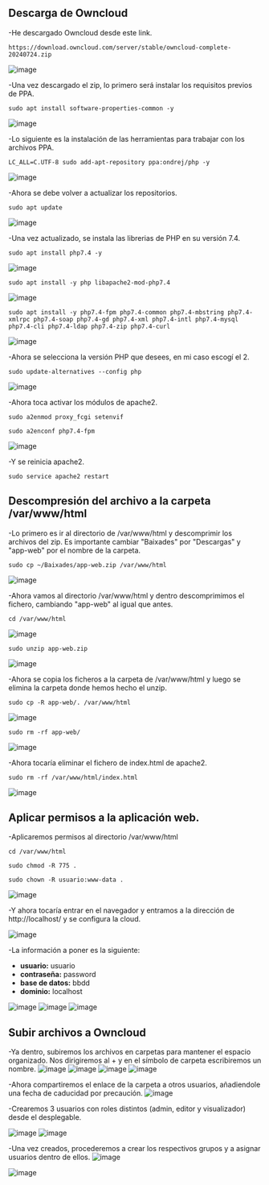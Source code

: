 ## Descarga de Owncloud

-He descargado Owncloud desde este link.
```console
https://download.owncloud.com/server/stable/owncloud-complete-20240724.zip
```
![image](https://github.com/user-attachments/assets/90920df7-79a9-48f1-b72d-7fb5562420ff)

-Una vez descargado el zip, lo primero será instalar los requisitos previos de PPA.

```console
sudo apt install software-properties-common -y
```
![image](https://github.com/user-attachments/assets/ea81d030-eba8-4045-82cf-f68698acb2bf)

-Lo siguiente es la instalación de las herramientas para trabajar con los archivos PPA.

```console
LC_ALL=C.UTF-8 sudo add-apt-repository ppa:ondrej/php -y
```
![image](https://github.com/user-attachments/assets/bb597bf0-1440-4a7a-9c52-5619f3fb2184)

-Ahora se debe volver a actualizar los repositorios.

```console
sudo apt update
```
![image](https://github.com/user-attachments/assets/caf91ffe-d56a-4c5d-b8bb-0b0f874863c2)

-Una vez actualizado, se instala las librerias de PHP en su versión 7.4.

```console
sudo apt install php7.4 -y
```
![image](https://github.com/user-attachments/assets/c36176ec-326b-4097-a6ca-4c11b0e0c4c7)

```console
sudo apt install -y php libapache2-mod-php7.4
```
![image](https://github.com/user-attachments/assets/bd3533ef-9394-4ef4-b818-a1237d2acfd7)

```console
sudo apt install -y php7.4-fpm php7.4-common php7.4-mbstring php7.4-xmlrpc php7.4-soap php7.4-gd php7.4-xml php7.4-intl php7.4-mysql php7.4-cli php7.4-ldap php7.4-zip php7.4-curl
```
![image](https://github.com/user-attachments/assets/07d454b2-094e-4a90-93b9-48c8ae4b501b)

-Ahora se selecciona la versión PHP que desees, en mi caso escogí el 2.

```console
sudo update-alternatives --config php
```
![image](https://github.com/user-attachments/assets/8766b20d-a813-43c9-9e48-a48edc995a6e)

-Ahora toca activar los módulos de apache2.

```console
sudo a2enmod proxy_fcgi setenvif
```

```console
sudo a2enconf php7.4-fpm
```

![image](https://github.com/user-attachments/assets/27c72968-3b30-4be4-b8d4-ad45fd823ac1)

-Y se reinicia apache2.

```console
sudo service apache2 restart
```

## Descompresión del archivo a la carpeta /var/www/html

-Lo primero es ir al directorio de /var/www/html y descomprimir los archivos del zip.
Es importante cambiar "Baixades" por "Descargas" y "app-web" por el nombre de la carpeta.

```console
sudo cp ~/Baixades/app-web.zip /var/www/html
```

![image](https://github.com/user-attachments/assets/8342eaa7-d81d-43c0-b147-9b5201bd8d3c)

-Ahora vamos al directorio /var/www/html y dentro descomprimimos el fichero, cambiando "app-web" al igual que antes.

```console
cd /var/www/html
```
![image](https://github.com/user-attachments/assets/fb40328b-8b2e-4471-99c0-6cbaed02ef5b)


```console
sudo unzip app-web.zip
```
![image](https://github.com/user-attachments/assets/22210cf8-eea4-4ad4-a058-165119ef310c)


-Ahora se copia los ficheros a la carpeta de /var/www/html y luego se elimina la carpeta donde hemos hecho el unzip.

```console
sudo cp -R app-web/. /var/www/html
```
![image](https://github.com/user-attachments/assets/2d8b275c-152b-4158-9eec-43390163435f)


```console
sudo rm -rf app-web/
```
![image](https://github.com/user-attachments/assets/c015b17f-4674-4a7a-af2a-b29ca346c84e)

-Ahora tocaría eliminar el fichero de index.html de apache2.

```console
sudo rm -rf /var/www/html/index.html
```
![image](https://github.com/user-attachments/assets/6bc21109-ad24-4ffd-a7c1-2d08a1570f7b)


## Aplicar permisos a la aplicación web.

-Aplicaremos permisos al directorio /var/www/html


```console
cd /var/www/html
```

```console
sudo chmod -R 775 .
```
```console
sudo chown -R usuario:www-data .
```
![image](https://github.com/user-attachments/assets/f6ec6243-f9e5-49fb-ad9b-499f1d1c4d8b)

-Y ahora tocaría entrar en el navegador y entramos a la dirección de http://localhost/ y se configura la cloud.

![image](https://github.com/user-attachments/assets/8a758a78-fa0b-4919-9376-49f0fbf8d0a8)

-La información a poner es la siguiente:

* **usuario:** usuario
* **contraseña:** password
* **base de datos:** bbdd
* **dominio:** localhost

![image](https://github.com/user-attachments/assets/5056b458-fa83-441f-8718-085868d02306)
![image](https://github.com/user-attachments/assets/bc1d4a45-d86e-4a9b-9770-d8776305a993)
![image](https://github.com/user-attachments/assets/b05c6cd3-c4b4-40c3-97e8-d3784d7ca0d5)

## Subir archivos a Owncloud

-Ya dentro, subiremos los archivos en carpetas para mantener el espacio organizado.
Nos dirigiremos al + y en el símbolo de carpeta escribiremos un nombre.
![image](https://github.com/user-attachments/assets/615a75a2-e187-44a3-a066-b89471324130)
![image](https://github.com/user-attachments/assets/15a482b6-c472-45a0-b868-35a7602d436e)
![image](https://github.com/user-attachments/assets/cfd84c3a-81da-4ba5-abe4-4a288e02035f)
![image](https://github.com/user-attachments/assets/1f2abb3f-cd78-4a3f-8f2d-d760b8d17b28)

-Ahora compartiremos el enlace de la carpeta a otros usuarios, añadiendole una fecha de caducidad por precaución.
![image](https://github.com/user-attachments/assets/55e292e6-6a78-47a8-ac54-d41c277d0c82)


-Crearemos 3 usuarios con roles distintos (admin, editor y visualizador) desde el desplegable. 

![image](https://github.com/user-attachments/assets/d221a223-1251-483a-9141-25f0bb342da3)
![image](https://github.com/user-attachments/assets/64eb6123-e3b3-4c1d-b053-8a13b5a5d697)

-Una vez creados, procederemos a crear los respectivos grupos y a asignar usuarios dentro de ellos.
![image](https://github.com/user-attachments/assets/27b646c2-25a1-4221-b208-843a991ee9eb)

![image](https://github.com/user-attachments/assets/99f4cf77-60c5-4e56-bde7-d1dad09bc0ee)

